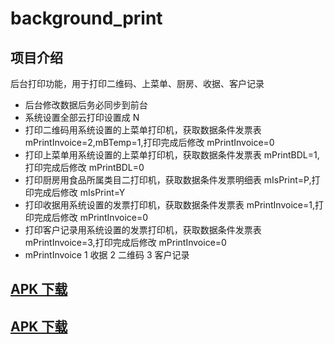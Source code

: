 # background_print

## 项目介绍

后台打印功能，用于打印二维码、上菜单、厨房、收据、客户记录

- 后台修改数据后务必同步到前台
- 系统设置全部云打印设置成 N
- 打印二维码用系统设置的上菜单打印机，获取数据条件发票表 mPrintInvoice=2,mBTemp=1,打印完成后修改 mPrintInvoice=0
- 打印上菜单用系统设置的上菜单打印机，获取数据条件发票表 mPrintBDL=1,打印完成后修改 mPrintBDL=0
- 打印厨房用食品所属类目二打印机，获取数据条件发票明细表 mIsPrint=P,打印完成后修改 mIsPrint=Y
- 打印收据用系统设置的发票打印机，获取数据条件发票表 mPrintInvoice=1,打印完成后修改 mPrintInvoice=0
- 打印客户记录用系统设置的发票打印机，获取数据条件发票表 mPrintInvoice=3,打印完成后修改 mPrintInvoice=0
- mPrintInvoice 1 收据 2 二维码 3 客户记录

## <a href="build/app/outputs/flutter-apk/bgPrint.apk" download>APK 下载</a>

## [APK 下载](https://github.com/rosscarsen/backgroud-print/blob/main/build/app/outputs/flutter-apk/bgPrint.apk)
